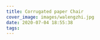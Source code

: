 ```yaml
---
title: Corrugated paper Chair
cover_image: images/walengzhi.jpg
date: 2020-07-04 18:55:38
tags:
---
```


<p style="text-align: center;">
<img alt="" src="https://s2.loli.net/2022/01/16/BLylQ7kup1oqNIM.jpg" /></p>

<p style="text-align: center;">
<img alt="" src="https://s2.loli.net/2022/01/16/tsVqWpAfNRiUmbz.jpg"/></p>

<p style="text-align: center;">
<img alt="" src="https://s2.loli.net/2022/01/16/dn7U6s3D1IReLAw.jpg" /></p>

<p style="text-align: center;">
<img alt="" src="https://s2.loli.net/2022/01/16/8cikztCvOZsdKYS.jpg"  /></p>

<p style="text-align: center;">
<img alt="" src="https://s2.loli.net/2022/01/16/OLMdBbnizfVxDmI.jpg" /></p>

<p style="text-align: center;">
<img alt="" src="https://s2.loli.net/2022/01/16/7Y43DK9UcXZz5q8.jpg" /></p>

<p style="text-align: center;">
<img alt="" src="https://s2.loli.net/2022/01/16/gacFiOrhbYfVdHx.jpg"/></p>

<p style="text-align: center;">
<img alt="" src="https://s2.loli.net/2022/01/16/qX1vCSiyscdFuUh.jpg" /></p>

<p style="text-align: center;">
<img alt="" src="https://s2.loli.net/2022/01/16/rT82kmKajRAqG4h.jpgg"  /></p>

<p style="text-align: center;">
<img alt="" src="https://s2.loli.net/2022/01/16/ltIJVwpMsEa87FP.jpg" /></p>










